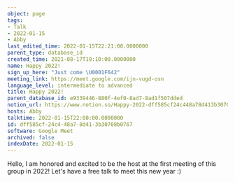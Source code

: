 ```yaml
---
object: page
tags:
- Talk
- 2022-01-15
- Abby
last_edited_time: 2022-01-15T22:21:00.0000000
parent_type: database_id
created_time: 2021-08-17T19:10:00.0000000
name: Happy 2022!
sign_up_here: "Just come \U0001F642"
meeting_link: https://meet.google.com/ijn-vugd-osn
language_level: intermediate to advanced
title: Happy 2022!
parent_database_id: e9339446-880f-4ef0-8ad7-8ad1f507dded
notion_url: https://www.notion.so/Happy-2022-dff585cf24c448a78d413b30708b0767
hosts: Abby
talktime: 2022-01-15T22:00:00.0000000
id: dff585cf-24c4-48a7-8d41-3b30708b0767
software: Google Meet
archived: false
indexDate: 2022-01-15
---
```


Hello, I am honored and excited to be the host at the first meeting of this group in 2022! Let's have a free talk to meet this new year :)





